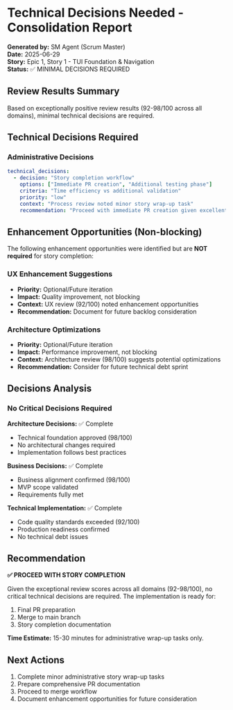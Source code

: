 # Technical Decisions Needed - Consolidation Report

**Generated by:** SM Agent (Scrum Master)  
**Date:** 2025-06-29  
**Story:** Epic 1, Story 1 - TUI Foundation & Navigation  
**Status:** ✅ MINIMAL DECISIONS REQUIRED

## Review Results Summary

Based on exceptionally positive review results (92-98/100 across all domains), minimal technical decisions are required.

## Technical Decisions Required

### Administrative Decisions

```yaml
technical_decisions:
  - decision: "Story completion workflow"
    options: ["Immediate PR creation", "Additional testing phase"]
    criteria: "Time efficiency vs additional validation"
    priority: "low"
    context: "Process review noted minor story wrap-up task"
    recommendation: "Proceed with immediate PR creation given excellent review scores"
```

## Enhancement Opportunities (Non-blocking)

The following enhancement opportunities were identified but are **NOT required** for story completion:

### UX Enhancement Suggestions
- **Priority:** Optional/Future iteration
- **Impact:** Quality improvement, not blocking
- **Context:** UX review (92/100) noted enhancement opportunities
- **Recommendation:** Document for future backlog consideration

### Architecture Optimizations
- **Priority:** Optional/Future iteration  
- **Impact:** Performance improvement, not blocking
- **Context:** Architecture review (98/100) suggests potential optimizations
- **Recommendation:** Consider for future technical debt sprint

## Decisions Analysis

### No Critical Decisions Required

**Architecture Decisions:** ✅ Complete
- Technical foundation approved (98/100)
- No architectural changes required
- Implementation follows best practices

**Business Decisions:** ✅ Complete
- Business alignment confirmed (98/100)
- MVP scope validated
- Requirements fully met

**Technical Implementation:** ✅ Complete
- Code quality standards exceeded (92/100)
- Production readiness confirmed
- No technical debt issues

## Recommendation

**✅ PROCEED WITH STORY COMPLETION**

Given the exceptional review scores across all domains (92-98/100), no critical technical decisions are required. The implementation is ready for:

1. Final PR preparation
2. Merge to main branch
3. Story completion documentation

**Time Estimate:** 15-30 minutes for administrative wrap-up tasks only.

## Next Actions

1. Complete minor administrative story wrap-up tasks
2. Prepare comprehensive PR documentation
3. Proceed to merge workflow
4. Document enhancement opportunities for future consideration
